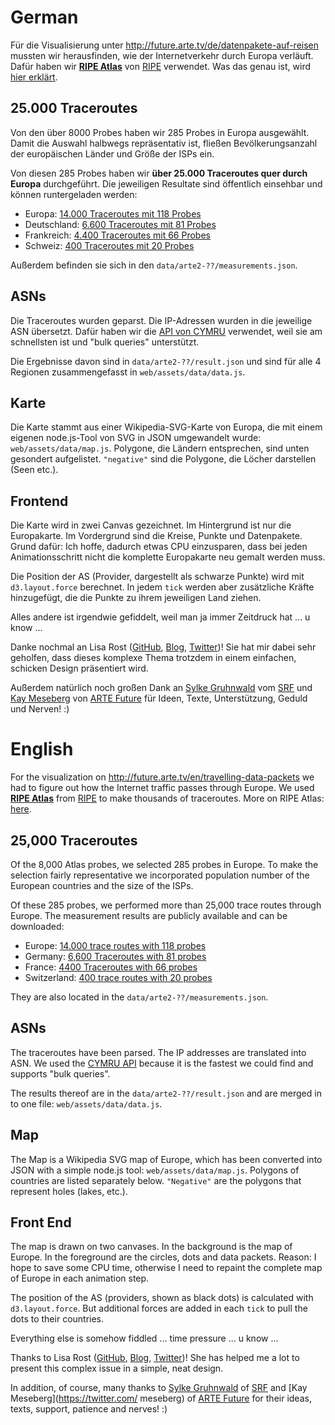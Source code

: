 # German

Für die Visualisierung unter <http://future.arte.tv/de/datenpakete-auf-reisen> mussten wir herausfinden, wie der Internetverkehr durch Europa verläuft. Dafür haben wir **[RIPE Atlas](https://atlas.ripe.net)** von [RIPE](http://de.wikipedia.org/wiki/RIPE_Network_Coordination_Centre) verwendet. Was das genau ist, wird [hier erklärt](https://atlas.ripe.net/about/).

## 25.000 Traceroutes

Von den über 8000 Probes haben wir 285 Probes in Europa ausgewählt. Damit die Auswahl halbwegs repräsentativ ist, fließen Bevölkerungsanzahl der europäischen Länder und Größe der ISPs ein.

Von diesen 285 Probes haben wir **über 25.000 Traceroutes quer durch Europa** durchgeführt. Die jeweiligen Resultate sind öffentlich einsehbar und können runtergeladen werden:

* Europa: [14.000 Traceroutes mit 118 Probes](https://atlas.ripe.net/measurements/?search=Measurement+2015-04-05T15%3A56%3A49+to)
* Deutschland: [6.600 Traceroutes mit 81 Probes](https://atlas.ripe.net/measurements/?search=Measurement+2015-04-05T17%3A12%3A13+to)
* Frankreich: [4.400 Traceroutes mit 66 Probes](https://atlas.ripe.net/measurements/?search=Measurement+2015-04-05T17%3A27%3A28+to)
* Schweiz: [400 Traceroutes mit 20 Probes](https://atlas.ripe.net/measurements/?search=Measurement+2015-04-05T18%3A00%3A52+to)

Außerdem befinden sie sich in den `data/arte2-??/measurements.json`.

## ASNs

Die Traceroutes wurden geparst. Die IP-Adressen wurden in die jeweilige ASN übersetzt. Dafür haben wir die [API von CYMRU](http://www.team-cymru.org/IP-ASN-mapping.html) verwendet, weil sie am schnellsten ist und "bulk queries" unterstützt.

Die Ergebnisse davon sind in `data/arte2-??/result.json` und sind für alle 4 Regionen zusammengefasst in `web/assets/data/data.js`.

## Karte

Die Karte stammt aus einer Wikipedia-SVG-Karte von Europa, die mit einem eigenen node.js-Tool von SVG in JSON umgewandelt wurde: `web/assets/data/map.js`. Polygone, die Ländern entsprechen, sind unten gesondert aufgelistet. `"negative"` sind die Polygone, die Löcher darstellen (Seen etc.).

## Frontend

Die Karte wird in zwei Canvas gezeichnet. Im Hintergrund ist nur die Europakarte. Im Vordergrund sind die Kreise, Punkte und Datenpakete. Grund dafür: Ich hoffe, dadurch etwas CPU einzusparen, dass bei jeden Animationsschritt nicht die komplette Europakarte neu gemalt werden muss.

Die Position der AS (Provider, dargestellt als schwarze Punkte) wird mit `d3.layout.force` berechnet. In jedem `tick` werden aber zusätzliche Kräfte hinzugefügt, die die Punkte zu ihrem jeweiligen Land ziehen.

Alles andere ist irgendwie gefiddelt, weil man ja immer Zeitdruck hat ... u know ...

Danke nochmal an Lisa Rost ([GitHub](https://github.com/lisacharlotterost), [Blog](http://lisacharlotterost.github.io), [Twitter](https://twitter.com/lisacrost))! Sie hat mir dabei sehr geholfen, dass dieses komplexe Thema trotzdem in einem einfachen, schicken Design präsentiert wird.

Außerdem natürlich noch großen Dank an [Sylke Gruhnwald](https://twitter.com/sylkegruhnwald) vom [SRF](http://www.srf.ch) und [Kay Meseberg](https://twitter.com/Meseberg) von [ARTE Future](http://future.arte.tv) für Ideen, Texte, Unterstützung, Geduld und Nerven! :)

# English

For the visualization on <http://future.arte.tv/en/travelling-data-packets> we had to figure out how the Internet traffic passes through Europe. We used **[RIPE Atlas](https://atlas.ripe.net)** from [RIPE](http://de.wikipedia.org/wiki/RIPE_Network_Coordination_Centre) to make thousands of traceroutes. More on RIPE Atlas: [here](https://atlas.ripe.net/about/).

## 25,000 Traceroutes

Of the 8,000 Atlas probes, we selected 285 probes in Europe. To make the selection fairly representative we incorporated population number of the European countries and the size of the ISPs.

Of these 285 probes, we performed more than 25,000 trace routes through Europe. The measurement results are publicly available and can be downloaded:

* Europe: [14.000 trace routes with 118 probes](https://atlas.ripe.net/measurements/?search=Measurement+2015-04-05T15%3A56%3A49+to)
* Germany: [6,600 Traceroutes with 81 probes](https://atlas.ripe.net/measurements/?search=Measurement+2015-04-05T17%3A12%3A13+to)
* France: [4400 Traceroutes with 66 probes](https://atlas.ripe.net/measurements/?search=Measurement+2015-04-05T17%3A27%3A28+to)
* Switzerland: [400 trace routes with 20 probes](https://atlas.ripe.net/measurements/?search=Measurement+2015-04-05T18%3A00%3A52+to)

They are also located in the `data/arte2-??/measurements.json`.

## ASNs

The traceroutes have been parsed. The IP addresses are translated into ASN. We used the [CYMRU API](http://www.team-cymru.org/IP-ASN-mapping.html) because it is the fastest we could find and supports "bulk queries".

The results thereof are in the `data/arte2-??/result.json` and are merged in to one file: `web/assets/data/data.js`.

## Map

The Map is a Wikipedia SVG map of Europe, which has been converted into JSON with a simple node.js tool: `web/assets/data/map.js`. Polygons of countries are listed separately below. `"Negative"` are the polygons that represent holes (lakes, etc.).

## Front End

The map is drawn on two canvases. In the background is the map of Europe. In the foreground are the circles, dots and data packets. Reason: I hope to save some CPU time, otherwise I need to repaint the complete map of Europe in each animation step.

The position of the AS (providers, shown as black dots) is calculated with `d3.layout.force`. But additional forces are added in each `tick` to pull the dots to their countries.

Everything else is somehow fiddled ... time pressure ... u know ...

Thanks to Lisa Rost ([GitHub](https://github.com/lisacharlotterost), [Blog](http://lisacharlotterost.github.io), [Twitter](https://twitter.com/lisacrost))! She has helped me a lot to present this complex issue in a simple, neat design.

In addition, of course, many thanks to [Sylke Gruhnwald](https://twitter.com/sylkegruhnwald) of [SRF](http://www.srf.ch) and [Kay Meseberg](https://twitter.com/ meseberg) of [ARTE Future](http://future.arte.tv) for their ideas, texts, support, patience and nerves! :)